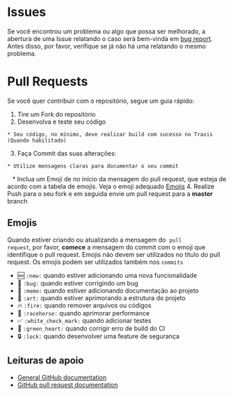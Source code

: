 # Issues

Se você encontrou um problema ou algo que possa ser melhorado, a abertura de uma Issue relatando o caso será bem-vinda em [bug report](https://github.com/angelogluz/Youtube-codes/issues).
Antes disso, por favor, verifique se já não há uma relatando o mesmo problema.

# Pull Requests

Se você quer contribuir com o repositório, segue um guia rápido:
  1. Tire um Fork do repositório
  2. Desenvolva e teste seu código
  
    * Seu código, no mínimo, deve realizar build com sucesso no Travis (Quando habilitado)
  3. Faça Commit das suas alterações:
    
    * Utilize mensagens claras para documentar o seu commit
    * Inclua um Emoji de no início da mensagem do pull request, que esteja de acordo com a tabela de emojis. Veja o emoji adequado [Emojis](#emojis)
  4. Realize Push para o seu fork e em seguida envie um pull request para a **master** branch

## Emojis

Quando estiver criando ou atualizando a mensagem do  <code>pull request</code>, por favor, **comece** a mensagem do commit com o emoji que identifique o pull request. Emojis não devem ser utilizados no título do pull request. Os emojis podem ser utilizados também nos <code>commits</code>

* :new: `:new:` quando estiver adicionando uma nova funcionalidade
* :bug: `:bug:` quando estiver corrigindo um bug
* :memo: `:memo:` quando estiver adicionando documentação ao projeto
* :art: `:art:` quando estiver aprimorando a estrutura do projeto
* :fire: `:fire:` quando remover arquivos ou códigos
* :racehorse: `:racehorse:` quando aprimorar performance
* :white_check_mark: `:white_check_mark:` quando adicionar testes
* :green_heart: `:green_heart:` quando corrigir erro de build do CI
* :lock: `:lock:` quando desenvolver uma feature de segurança

## Leituras de apoio
+ [General GitHub documentation](https://help.github.com/)
+ [GitHub pull request documentation](https://help.github.com/send-pull-requests/)
